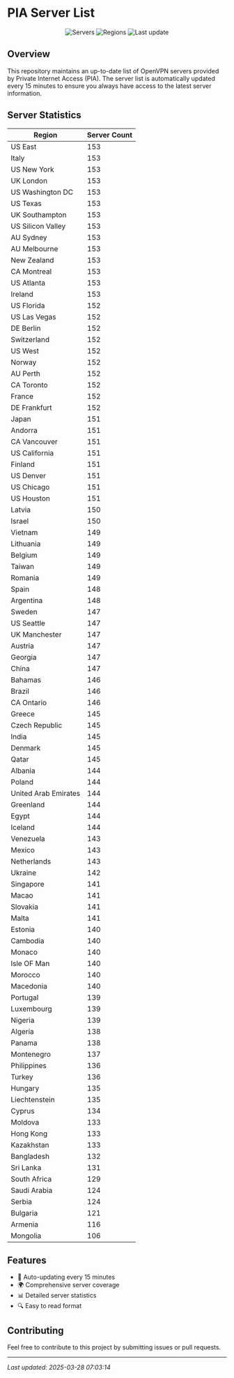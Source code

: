 # PIA Server List

<div align="center">

![Servers](https://img.shields.io/badge/servers-13,983-blue)
![Regions](https://img.shields.io/badge/regions-97-blue)
![Last update](https://img.shields.io/badge/Last_Updated-March_28_2025_02:03_EST-blue)

</div>

## Overview
This repository maintains an up-to-date list of OpenVPN servers provided by Private Internet Access (PIA). The server list is automatically updated every 15 minutes to ensure you always have access to the latest server information.

## Server Statistics
| Region | Server Count |
|--------|--------------|
| US East                        | 153          |
| Italy                          | 153          |
| US New York                    | 153          |
| UK London                      | 153          |
| US Washington DC               | 153          |
| US Texas                       | 153          |
| UK Southampton                 | 153          |
| US Silicon Valley              | 153          |
| AU Sydney                      | 153          |
| AU Melbourne                   | 153          |
| New Zealand                    | 153          |
| CA Montreal                    | 153          |
| US Atlanta                     | 153          |
| Ireland                        | 153          |
| US Florida                     | 152          |
| US Las Vegas                   | 152          |
| DE Berlin                      | 152          |
| Switzerland                    | 152          |
| US West                        | 152          |
| Norway                         | 152          |
| AU Perth                       | 152          |
| CA Toronto                     | 152          |
| France                         | 152          |
| DE Frankfurt                   | 152          |
| Japan                          | 151          |
| Andorra                        | 151          |
| CA Vancouver                   | 151          |
| US California                  | 151          |
| Finland                        | 151          |
| US Denver                      | 151          |
| US Chicago                     | 151          |
| US Houston                     | 151          |
| Latvia                         | 150          |
| Israel                         | 150          |
| Vietnam                        | 149          |
| Lithuania                      | 149          |
| Belgium                        | 149          |
| Taiwan                         | 149          |
| Romania                        | 149          |
| Spain                          | 148          |
| Argentina                      | 148          |
| Sweden                         | 147          |
| US Seattle                     | 147          |
| UK Manchester                  | 147          |
| Austria                        | 147          |
| Georgia                        | 147          |
| China                          | 147          |
| Bahamas                        | 146          |
| Brazil                         | 146          |
| CA Ontario                     | 146          |
| Greece                         | 145          |
| Czech Republic                 | 145          |
| India                          | 145          |
| Denmark                        | 145          |
| Qatar                          | 145          |
| Albania                        | 144          |
| Poland                         | 144          |
| United Arab Emirates           | 144          |
| Greenland                      | 144          |
| Egypt                          | 144          |
| Iceland                        | 144          |
| Venezuela                      | 143          |
| Mexico                         | 143          |
| Netherlands                    | 143          |
| Ukraine                        | 142          |
| Singapore                      | 141          |
| Macao                          | 141          |
| Slovakia                       | 141          |
| Malta                          | 141          |
| Estonia                        | 140          |
| Cambodia                       | 140          |
| Monaco                         | 140          |
| Isle OF Man                    | 140          |
| Morocco                        | 140          |
| Macedonia                      | 140          |
| Portugal                       | 139          |
| Luxembourg                     | 139          |
| Nigeria                        | 139          |
| Algeria                        | 138          |
| Panama                         | 138          |
| Montenegro                     | 137          |
| Philippines                    | 136          |
| Turkey                         | 136          |
| Hungary                        | 135          |
| Liechtenstein                  | 135          |
| Cyprus                         | 134          |
| Moldova                        | 133          |
| Hong Kong                      | 133          |
| Kazakhstan                     | 133          |
| Bangladesh                     | 132          |
| Sri Lanka                      | 131          |
| South Africa                   | 129          |
| Saudi Arabia                   | 124          |
| Serbia                         | 124          |
| Bulgaria                       | 121          |
| Armenia                        | 116          |
| Mongolia                       | 106          |

## Features
- 🔄 Auto-updating every 15 minutes
- 🌍 Comprehensive server coverage
- 📊 Detailed server statistics
- 🔍 Easy to read format

## Contributing
Feel free to contribute to this project by submitting issues or pull requests.

---
*Last updated: 2025-03-28 07:03:14*